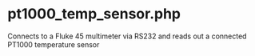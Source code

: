 # pt1000_temp_sensor.php

Connects to a Fluke 45 multimeter via RS232 and reads out a connected PT1000 temperature sensor
